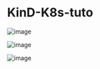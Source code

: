 # KinD-K8s-tuto


![image](https://user-images.githubusercontent.com/125826820/229372121-924c5b60-ec3d-4e64-b8ba-7a983a58d6fb.png)


![image](https://user-images.githubusercontent.com/125826820/229372148-a766a3ed-94c7-4deb-9611-41bcc3390aa7.png)

![image](https://user-images.githubusercontent.com/125826820/229372181-0345f04a-0cd2-4474-a5e1-bf2565ff403e.png)
